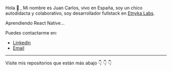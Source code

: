 Hola 👋 ,
Mi nombre es Juan Carlos, vivo en España, soy un chico autodidacta y colaborativo, soy desarrollador fullstack en <a href="https://etnyka.com" target="blank">Etnyka Labs</a>.

Aprendiendo React Native...

Puedes contactarme en:
<ul> 
<li>
<a href="https://www.linkedin.com/in/juan-calzadilla-9515221aa/" target="blank">Linkedin</a>
</li>
<li>
<a href="mailto:juancalzadilla8@gmail.com">Email</a>
</li>
</ul>
<hr>
Visite mis repositorios que están más abajo 👇 👇 👇
